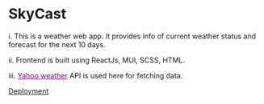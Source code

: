 <h1>SkyCast</h1>
<p style = "font-size:14">i. This is a weather web app. It provides info of current weather status and forecast for the next 10 days.</p>
<p style = "font-size:14">ii. Frontend is built using ReactJs, MUI, SCSS, HTML.</p>
<p style = "font-size:14">iii. <a href='https://rapidapi.com/apishub/api/yahoo-weather5/' style='color:purple'>Yahoo weather</a> API is used here for fetching data.</p>
<p><a href="https://earnest-lolly-55d482.netlify.app/">Deployment</a></p>
